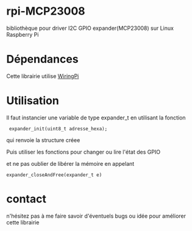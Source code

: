 # rpi-MCP23008
bibliothèque pour driver I2C GPIO expander(MCP23008) sur Linux Raspberry Pi

# Dépendances
Cette librairie utilise [WiringPi](https://github.com/WiringPi/WiringPi)

# Utilisation
Il faut instancier une variable de type expander_t en utilisant la fonction 
```
 expander_init(uint8_t adresse_hexa);
```
qui renvoie la structure créee

Puis utiliser les fonctions pour changer ou lire l'état des GPIO

et ne pas oublier de libérer la mémoire en appelant
```
expander_closeAndFree(expander_t e)
```
# contact
n'hésitez pas à me faire savoir d'éventuels bugs ou idée pour améliorer cette librairie
